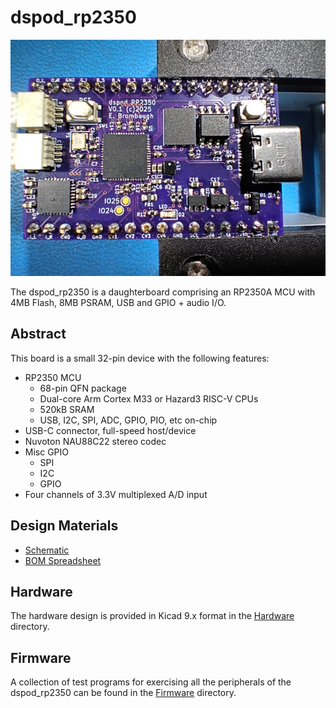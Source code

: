 # dspod_rp2350

![dspod_cv1800b daughterboard](./doc/dspod_rp2350.jpg)

The dspod_rp2350 is a daughterboard comprising an RP2350A MCU with 4MB Flash, 8MB PSRAM, USB and GPIO + audio I/O.

## Abstract

This board is a small 32-pin device with the following features:

* RP2350 MCU
  * 68-pin QFN package
  * Dual-core Arm Cortex M33 or Hazard3 RISC-V CPUs 
  * 520kB SRAM
  * USB, I2C, SPI, ADC, GPIO, PIO, etc on-chip
* USB-C connector, full-speed host/device
* Nuvoton NAU88C22 stereo codec
* Misc GPIO
  * SPI
  * I2C
  * GPIO
* Four channels of 3.3V multiplexed A/D input

## Design Materials

* [Schematic](./doc/dspod_rp2350_sch.pdf)
* [BOM Spreadsheet](./doc/dspod_rp2350_BOM.ods)

## Hardware

The hardware design is provided in Kicad 9.x format in the [Hardware](./Hardware) directory.

## Firmware

A collection of test programs for exercising all the peripherals of the dspod_rp2350 can be found in the [Firmware](./Firmware) directory.
